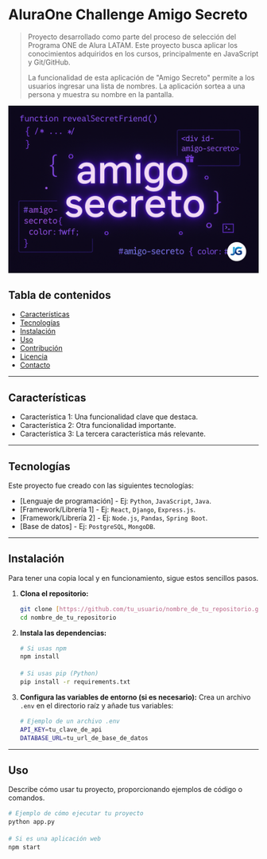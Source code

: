 # AluraOne Challenge Amigo Secreto
> Proyecto desarrollado como parte del proceso de selección del Programa ONE de Alura LATAM. Este proyecto busca aplicar los conocimientos adquiridos en los cursos, principalmente en JavaScript y Git/GitHub.
>
> La funcionalidad de esta aplicación de "Amigo Secreto" permite a los usuarios ingresar una lista de nombres. La aplicación sortea a una persona y muestra su nombre en la pantalla.

![20-8-2025_amigo_secreto_portada.png](https://github.com/janampag/AluraOne-Challenge_amigo_secreto/blob/master/20-8-2025_amigo_secreto_portada.png)

## Tabla de contenidos
- [Características](#características)
- [Tecnologías](#tecnologías)
- [Instalación](#instalación)
- [Uso](#uso)
- [Contribución](#contribución)
- [Licencia](#licencia)
- [Contacto](#contacto)

---

## Características
* Característica 1: Una funcionalidad clave que destaca.
* Característica 2: Otra funcionalidad importante.
* Característica 3: La tercera característica más relevante.

---

## Tecnologías
Este proyecto fue creado con las siguientes tecnologías:
* [Lenguaje de programación] - Ej: `Python`, `JavaScript`, `Java`.
* [Framework/Librería 1] - Ej: `React`, `Django`, `Express.js`.
* [Framework/Librería 2] - Ej: `Node.js`, `Pandas`, `Spring Boot`.
* [Base de datos] - Ej: `PostgreSQL`, `MongoDB`.

---

## Instalación
Para tener una copia local y en funcionamiento, sigue estos sencillos pasos.

1.  **Clona el repositorio:**
    ```sh
    git clone [https://github.com/tu_usuario/nombre_de_tu_repositorio.git](https://github.com/tu_usuario/nombre_de_tu_repositorio.git)
    cd nombre_de_tu_repositorio
    ```

2.  **Instala las dependencias:**
    ```sh
    # Si usas npm
    npm install

    # Si usas pip (Python)
    pip install -r requirements.txt
    ```

3.  **Configura las variables de entorno (si es necesario):**
    Crea un archivo `.env` en el directorio raíz y añade tus variables:
    ```sh
    # Ejemplo de un archivo .env
    API_KEY=tu_clave_de_api
    DATABASE_URL=tu_url_de_base_de_datos
    ```

---

## Uso
Describe cómo usar tu proyecto, proporcionando ejemplos de código o comandos.

```sh
# Ejemplo de cómo ejecutar tu proyecto
python app.py

# Si es una aplicación web
npm start
